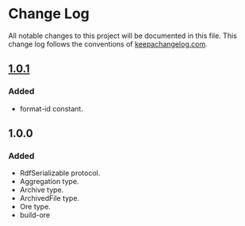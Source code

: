# Change Log
All notable changes to this project will be documented in this file. This change log follows the conventions
of [keepachangelog.com](http://keepachangelog.com/).

## [1.0.1]
### Added
- format-id constant.

## 1.0.0
### Added
- RdfSerializable protocol.
- Aggregation type.
- Archive type.
- ArchivedFile type.
- Ore type.
- build-ore

[Unreleased]: https://github.com/cyverse-de/oai-ore/compare/1.0.1...HEAD
[1.0.1]: https://github.com/cyverse-de/oai-ore/compare/1.0.0...1.0.1
